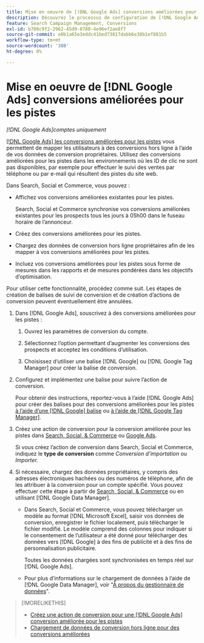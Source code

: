 ```yaml
---
title: Mise en oeuvre de [!DNL Google Ads] conversions améliorées pour les pistes
description: Découvrez le processus de configuration de [!DNL Google Ads] conversions améliorées pour les pistes.
feature: Search Campaign Management, Conversions
exl-id: b708c9f2-2962-45d9-8780-4e96ef2ae8f7
source-git-commit: e0b1a65e3eddc41bed73817dabb6e38b1ef881b5
workflow-type: tm+mt
source-wordcount: '388'
ht-degree: 0%

---
```


# Mise en oeuvre de [!DNL Google Ads] conversions améliorées pour les pistes

*[!DNL Google Ads]comptes uniquement*

[[!DNL Google Ads] les conversions améliorées pour les pistes](https://support.google.com/google-ads/answer/9888656) vous permettent de mapper les utilisateurs à des conversions hors ligne à l’aide de vos données de conversion propriétaires. Utilisez des conversions améliorées pour les pistes dans les environnements où les ID de clic ne sont pas disponibles, par exemple pour effectuer le suivi des ventes par téléphone ou par e-mail qui résultent des pistes du site web.

Dans Search, Social et Commerce, vous pouvez :

* Affichez vos conversions améliorées existantes pour les pistes.

  Search, Social et Commerce synchronise vos conversions améliorées existantes pour les prospects tous les jours à 05h00 dans le fuseau horaire de l’annonceur.

* Créez des conversions améliorées pour les pistes.

* Chargez des données de conversion hors ligne propriétaires afin de les mapper à vos conversions améliorées pour les pistes.

* Incluez vos conversions améliorées pour les pistes sous forme de mesures dans les rapports et de mesures pondérées dans les objectifs d’optimisation.

Pour utiliser cette fonctionnalité, procédez comme suit. Les étapes de création de balises de suivi de conversion et de création d’actions de conversion peuvent éventuellement être annulées.

1. Dans [!DNL Google Ads], souscrivez à des conversions améliorées pour les pistes :

   1. Ouvrez les paramètres de conversion du compte.

   1. Sélectionnez l’option permettant d’augmenter les conversions des prospects et acceptez les conditions d’utilisation.

   1. Choisissez d’utiliser une balise [!DNL Google] ou [!DNL Google Tag Manager] pour créer la balise de conversion.

1. Configurez et implémentez une balise pour suivre l’action de conversion.

   Pour obtenir des instructions, reportez-vous à l’aide [!DNL Google Ads] pour créer des balises pour des conversions améliorées pour les pistes [ à l’aide d’une  [!DNL Google] balise](https://support.google.com/google-ads/answer/11021502) ou [à l’aide de [!DNL Google Tag Manager]](https://support.google.com/google-ads/answer/11347292).

1. Créez une action de conversion pour la conversion améliorée pour les pistes dans [Search, Social, &amp; Commerce](/help/search-social-commerce/admin/conversion-metrics/conversion-action-google.md) ou [Google Ads](https://support.google.com/google-ads/answer/12216226).

   Si vous créez l’action de conversion dans Search, Social et Commerce, indiquez le **type de conversion** comme *Conversion d’importation* ou *Importer.*

1. Si nécessaire, chargez des données propriétaires, y compris des adresses électroniques hachées ou des numéros de téléphone, afin de les attribuer à la conversion pour un compte spécifié. Vous pouvez effectuer cette étape à partir de [Search, Social, &amp; Commerce](/help/search-social-commerce/admin/conversion-metrics/upload-data-offline-conversions.md) ou en utilisant [!DNL Google Data Manager].

   * Dans Search, Social et Commerce, vous pouvez télécharger un modèle au format [!DNL Microsoft Excel], saisir vos données de conversion, enregistrer le fichier localement, puis télécharger le fichier modifié. Le modèle comprend des colonnes pour indiquer si le consentement de l’utilisateur a été donné pour télécharger des données vers [!DNL Google] à des fins de publicité et à des fins de personnalisation publicitaire.

     Toutes les données chargées sont synchronisées en temps réel sur [!DNL Google Ads].

   * Pour plus d’informations sur le chargement de données à l’aide de [!DNL Google Data Manager], voir &quot;[À propos du gestionnaire de données](https://support.google.com/google-ads/answer/14639041)&quot;.

>[!MORELIKETHIS]
>
>* [ Créez une action de conversion pour une  [!DNL Google Ads] conversion améliorée pour les pistes](/help/search-social-commerce/admin/conversion-metrics/conversion-action-google.md)
>* [Chargement de données de conversion hors ligne pour des conversions améliorées](/help/search-social-commerce/admin/conversion-metrics/upload-data-offline-conversions.md)
